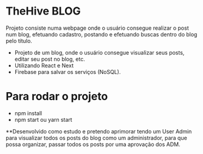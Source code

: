 # TheHive BLOG
Projeto consiste numa webpage onde o usuário consegue realizar o post num blog, efetuando cadastro, postando e efetuando buscas dentro do blog pelo título.

- Projeto de um blog, onde o usuário consegue visualizar seus posts, editar seu post no blog, etc.
- Utilizando React e Next
- Firebase para salvar os serviços (NoSQL).

# Para rodar o projeto
- npm install
- npm start ou yarn start

**Desenvolvido como estudo e pretendo aprimorar tendo um User Admin para visualizar todos os posts do blog como um administrador, para que possa organizar, passar todos os posts por uma aprovação dos ADM.
